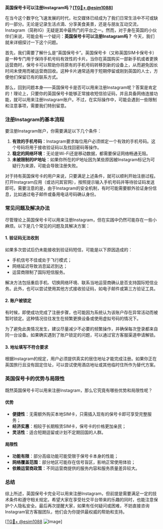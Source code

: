 **英国保号卡可以注册Instagram吗？[[TG💪+ @esim1088](https://t.me/s/esim1088)]**

在当今这个数字化飞速发展的时代，社交媒体已经成为了我们日常生活中不可或缺的一部分。无论是记录生活点滴、分享美食美景，还是与朋友互动交流，Instagram（简称IG）无疑是其中最热门的平台之一。然而，对于身在英国的小伙伴们来说，可能会有一个疑问：**英国保号卡可以注册Instagram吗？** 今天，我们就来详细探讨一下这个问题。

首先，我们需要了解什么是“英国保号卡”。英国保号卡（又称英国SIM卡保号卡）是一种专门用于保持手机号码有效性的卡片。当你在英国购买一部新手机或者更换运营商时，保号卡可以帮助你将原有的手机号码转移到新的设备上，从而避免因长时间未使用而被运营商回收。这种卡片通常适用于短期停留或刚到英国的人士，方便他们保留已有的联系方式。

那么，回到问题本身——英国保号卡是否可以用来注册Instagram呢？答案是肯定的！理论上，只要你的英国保号卡能够正常接收短信验证码，并且具备网络连接功能，就可以用来注册Instagram账户。不过，在实际操作中，可能会遇到一些限制和注意事项，需要我们特别留意。

### 注册Instagram的基本流程

要注册Instagram账户，你需要满足以下几个条件：

1. **有效的手机号码**：Instagram要求每位用户必须绑定一个有效的手机号码。这个号码将用于接收验证码以及找回密码等操作。
2. **稳定的网络环境**：无论是Wi-Fi还是移动数据，都需要保证网络畅通无阻。
3. **未被限制的IP地址**：如果你所在的IP地址因为某些原因被Instagram标记为可疑行为来源，可能会导致注册失败。

对于持有英国保号卡的用户来说，只要满足上述条件，就可以顺利开始注册过程。打开Instagram应用（或访问其官网），按照提示输入手机号码并等待验证码发送即可。需要注意的是，由于Instagram的安全机制，有时可能需要额外验证身份信息，比如通过电子邮件或备用电话号码确认身份。

### 常见问题及解决办法

尽管理论上英国保号卡可以用来注册Instagram，但在实践中仍然可能存在一些小麻烦。以下是几个常见的问题及其解决方案：

#### 1. 验证码无法收到
如果多次尝试后仍未能接收到验证码短信，可能是以下原因造成的：
- 手机信号不佳或处于飞行模式；
- 网络延迟导致消息延迟到达；
- 运营商限制了国际短信服务。

解决方法包括重启手机、切换网络环境、联系当地运营商确认是否支持国际短信业务。此外，也可以尝试使用其他方式接收验证码，如电子邮件或第三方验证工具。

#### 2. 账户被锁定
有时候，即使成功完成了注册步骤，也可能因为系统认为该账户存在异常活动而被暂时锁定。这种情况往往发生在频繁更换设备或使用虚拟号码的情况下。

为了避免此类情况发生，建议尽量减少不必要的频繁操作，并确保每次登录都来自同一台设备。如果确实遇到了账户锁定的问题，可以通过官方客服渠道申请解锁。

#### 3. 地址填写不符合要求
根据Instagram的规定，用户必须提供真实的居住地址才能完成注册。如果你正在英国旅行且没有固定住址，可以尝试使用酒店地址或其他临时住所作为替代方案。

### 英国保号卡的优势与局限性

既然英国保号卡可以用来注册Instagram，那么它究竟有哪些优势和局限性呢？

#### 优势
- **便捷性**：无需额外购买本地SIM卡，只需插入现有的保号卡即可享受完整服务；
- **经济实惠**：相较于长期租赁SIM卡，保号卡的价格更加亲民；
- **灵活性**：适合短期逗留或计划不定期回国的人群。

#### 局限性
- **功能有限**：部分高级功能可能受限于保号卡本身的性能；
- **网络覆盖范围**：部分地区可能存在信号盲区，影响正常使用体验；
- **依赖运营商政策**：不同运营商提供的服务内容和服务质量差异较大。

### 总结

综上所述，英国保号卡完全可以用来注册Instagram，但前提是需要满足一定的技术条件和遵守相关规定。希望大家在享受社交平台带来的乐趣的同时，也能注意保护个人隐私安全。最后再次提醒大家，如果有任何疑问或困难，不妨直接咨询Instagram官方客服团队，他们会为你提供最权威的帮助和支持。

[[TG💪+ @esim1088](https://t.me/s/esim1088) ![Image](https://i.postimg.cc/4NQfJmqS/Snipaste-2025-05-13-00-14-12.png)]